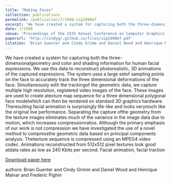 ```yaml
---
title: "Making Faces"
collection: publications
permalink: /publication/7/1998-sig1998mf
excerpt: 'We have created a system for capturing both the three-dimensionalgeometry and color and shading information for human facial expressions. We use this data to reconstruct photorealistic,  3D animations of the captured expressions. The system uses a large setof sampling points on the face to accurately track the three dimensional deformations of the face. Simultaneously with the trackingof the geometric data,  we capture multiple high resolution,  registered video images of the face. These images are used to create atexture map sequence for a three dimensional polygonal face modelwhich can then be rendered on standard 3D graphics hardware. Theresulting facial animation is surprisingly life-like and looks verymuch like the original live performance. Separating the capture ofthe geometry from the texture images eliminates much of the variance in the image data due to motion,  which increases compressionratios. Although the primary emphasis of our work is not compression we have investigated the use of a novel method to compressthe geometric data based on principal components analysis. Thetexture sequence is compressed using an MPEG4 video codec. Animations reconstructed from 512x512 pixel textures look good atdata rates as low as 240 Kbits per second. Facial animation,  facial traction, '
date: 7/1998
venue: 'Proceedings of the 25th Annual Conference on Computer Graphics and Interactive Techniques'
paperurl: 'http://cindygr.github.io/files/sig1998mf.pdf'
citation: 'Brian Guenter and Cindy Grimm and Daniel Wood and Henrique Malvar and Frederic Pighin'
---
```

We have created a system for capturing both the three-dimensionalgeometry and color and shading information for human facial expressions. We use this data to reconstruct photorealistic,  3D animations of the captured expressions. The system uses a large setof sampling points on the face to accurately track the three dimensional deformations of the face. Simultaneously with the trackingof the geometric data,  we capture multiple high resolution,  registered video images of the face. These images are used to create atexture map sequence for a three dimensional polygonal face modelwhich can then be rendered on standard 3D graphics hardware. Theresulting facial animation is surprisingly life-like and looks verymuch like the original live performance. Separating the capture ofthe geometry from the texture images eliminates much of the variance in the image data due to motion,  which increases compressionratios. Although the primary emphasis of our work is not compression we have investigated the use of a novel method to compressthe geometric data based on principal components analysis. Thetexture sequence is compressed using an MPEG4 video codec. Animations reconstructed from 512x512 pixel textures look good atdata rates as low as 240 Kbits per second. Facial animation,  facial traction

[Download paper here](http://cindygr.github.io/files/sig1998mf.pdf)

authors: Brian Guenter and Cindy Grimm and Daniel Wood and Henrique Malvar and Frederic Pighin